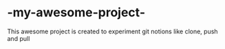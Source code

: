 # -my-awesome-project-
 This awesome project is created to experiment git notions like clone, push and pull
